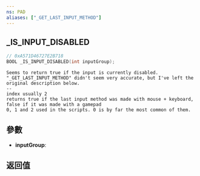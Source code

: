 ```yaml
---
ns: PAD
aliases: ["_GET_LAST_INPUT_METHOD"]
---
```

## _IS_INPUT_DISABLED

```c
// 0xA571D46727E2B718
BOOL _IS_INPUT_DISABLED(int inputGroup);
```

```
Seems to return true if the input is currently disabled. "_GET_LAST_INPUT_METHOD" didn't seem very accurate, but I've left the original description below.  
--  
index usually 2  
returns true if the last input method was made with mouse + keyboard, false if it was made with a gamepad  
0, 1 and 2 used in the scripts. 0 is by far the most common of them.  
```

## 參數
* **inputGroup**: 

## 返回值
